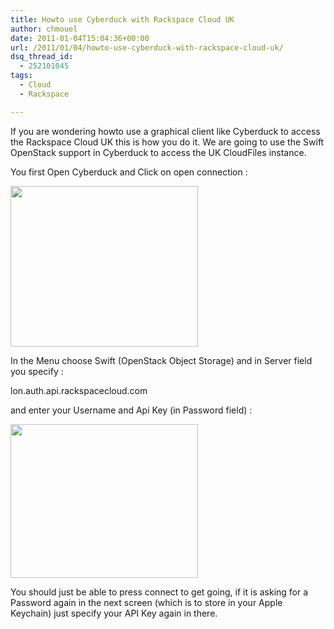 ```yaml
---
title: Howto use Cyberduck with Rackspace Cloud UK
author: chmouel
date: 2011-01-04T15:04:36+00:00
url: /2011/01/04/howto-use-cyberduck-with-rackspace-cloud-uk/
dsq_thread_id:
  - 252101045
tags:
  - Cloud
  - Rackspace

---
```

If you are wondering howto use a graphical client like Cyberduck to access the Rackspace Cloud UK this is how you do it. We are going to use the Swift OpenStack support in Cyberduck to access the UK CloudFiles instance.

You first Open Cyberduck and Click on open connection :

[<img loading="lazy" src="/wp-content/uploads/2011/01/Open-Window-300x257.png" alt="" title="Open Cyberduck" width="300" height="257" class="aligncenter size-medium wp-image-384" srcset="https://blog.chmouel.com/wp-content/uploads/2011/01/Open-Window-300x257.png 300w, https://blog.chmouel.com/wp-content/uploads/2011/01/Open-Window.png 678w" sizes="(max-width: 300px) 100vw, 300px" />][1]

In the Menu choose Swift (OpenStack Object Storage) and in Server field you specify :

lon.auth.api.rackspacecloud.com

and enter your Username and Api Key (in Password field) :

[<img loading="lazy" src="/wp-content/uploads/2011/01/New-Connection-300x246.png" alt="" title="Create a new connection" width="300" height="246" class="aligncenter size-medium wp-image-383" srcset="https://blog.chmouel.com/wp-content/uploads/2011/01/New-Connection-300x246.png 300w, https://blog.chmouel.com/wp-content/uploads/2011/01/New-Connection.png 746w" sizes="(max-width: 300px) 100vw, 300px" />][2]

You should just be able to press connect to get going, if it is asking for a Password again in the next screen (which is to store in your Apple Keychain) just specify your API Key again in there.

 [1]: /wp-content/uploads/2011/01/Open-Window.png
 [2]: /wp-content/uploads/2011/01/New-Connection.png